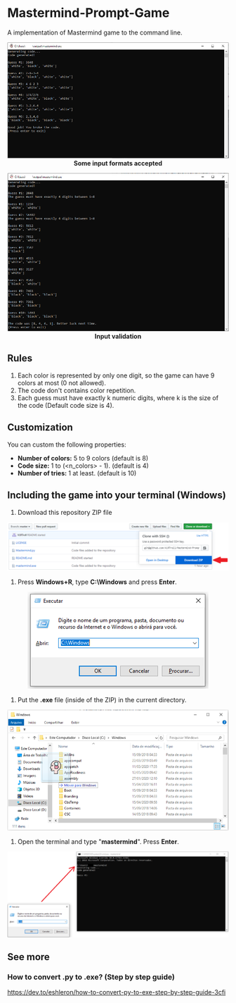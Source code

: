 # Mastermind-Prompt-Game

A implementation of Mastermind game to the command line.

<p align="center">
  <img src="assets/example.PNG" width="650px"/></br>
  <b>Some input formats accepted</b>
</p>

<p align="center">
  <img src="assets/example2.PNG" width="650px"/></br>
  <b>Input validation</b>
</p>  

## Rules
1. Each color is represented by only one digit, so the game can have 9 colors at most (0 not allowed).
1. The code don't contains color repetition.
1. Each guess must have exactly k numeric digits, where k is the size of the code (Default code size is 4).

## Customization
You can custom the following properties:
  - <b>Number of colors:</b> 5 to 9 colors (default is 8)
  - <b>Code size:</b> 1 to (<n_colors> - 1). (default is 4)
  - <b>Number of tries:</b> 1 at least. (default is 10)

## Including the game into your terminal (Windows)
1. Download this repository ZIP file

<p align="center">
  <img src="assets/download-zip.PNG"/>
</p>  

1. Press <b>Windows+R</b>, type <b>C:\Windows</b> and press <b>Enter</b>.

<p align="center">
  <img src="assets/open-directory.PNG"/>
</p>

1. Put the <b>.exe</b> file (inside of the ZIP) in the current directory.

<p align="center">
  <img src="assets/move-file.PNG" width="650px"/>
</p>

1. Open the terminal and type "<b>mastermind</b>". Press <b>Enter</b>.

<p align="center">
  <img src="assets/test.PNG"/>
</p>

## See more
### How to convert .py to .exe? (Step by step guide)
https://dev.to/eshleron/how-to-convert-py-to-exe-step-by-step-guide-3cfi
